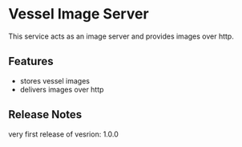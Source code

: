 # Vessel Image Server

This service acts as an image server and provides images over http.

## Features
 - stores vessel images
 - delivers images over http
   
## Release Notes

very first release of vesrion: 1.0.0